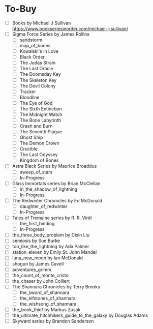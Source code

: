 # To-Buy
- [ ] Books by Michael J Sullivan https://www.bookseriesinorder.com/michael-j-sullivan/
- [ ] Sigma Force Series by James Rollins
	- [ ] sandstorm
	- [ ] map_of_bones
	- [ ] Kowalski's in Love
	- [ ] Black Order
	- [ ] The Judas Strain
	- [ ] The Last Oracle
	- [ ] The Doomsday Key
	- [ ] The Skeleton Key
	- [ ] The Devil Colony
	- [ ] Tracker
	- [ ] Bloodline
	- [ ] The Eye of God
	- [ ] The Sixth Extinction
	- [ ] The Midnight Watch
	- [ ] The Bone Labyrinth
	- [ ] Crash and Burn
	- [ ] The Seventh Plague
	- [ ] Ghost Ship
	- [ ] The Demon Crown
	- [ ] Crucible
	- [ ] The Last Odyssey
	- [ ] Kingdom of Bones
- [ ] Astra Black Series by Maurice Broaddus
	- [ ] sweep_of_stars
	- [ ] In-Progress
- [ ] Glass Immortals series by Brian McClellan
	- [ ] in_the_shadow_of_lightning
	- [ ] In-Progress
- [ ] The Redwinter Chronicles by Ed McDonald
	- [ ] daughter_of_redwinter
	- [ ] In-Progress
- [ ] Tales of Tremaine series by R. R. Virdi
	- [ ] the_first_binding
	- [ ] In-Progress
- [ ] the_three_body_problem by Cixin Liu
- [ ] semiosis by Sue Burke
- [ ] too_like_the_lightning by Ada Palmer
- [ ] station_eleven by Emily St. John Mandel
- [ ] luna_new_moon by Ian McDonald
- [ ] shogun by James Cavell
- [ ] adventures_grimm
- [ ] the_count_of_monte_cristo
- [ ] the_chaser by John Colliert
- [ ] The Shannara Chronicles by Terry Brooks
	- [ ] the_sword_of_shannara
	- [ ] the_elfstones_of_shannara
	- [ ] the_wishsong_of_shannara
- [ ] the_book_thief by Markus Zusak
- [ ] the_ultimate_hitchhikers_guide_to_the_galaxy by Douglas Adams
- [ ] Skyward series by Brandon Sanderson